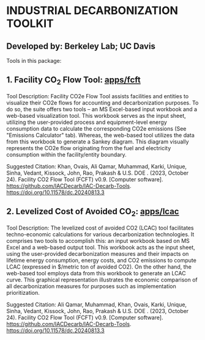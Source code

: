 # INDUSTRIAL DECARBONIZATION TOOLKIT

## Developed by: Berkeley Lab; UC Davis 

Tools in this package:

## 1. Facility CO<sub>2</sub> Flow Tool: [apps/fcft](apps/fcft)

Tool Description:
  Facility CO2e Flow Tool assists facilities and entities to visualize their CO2e flows for accounting and decarbonization purposes. To do so, the suite offers two tools – an MS Excel-based input workbook and a web-based visualization tool. This workbook serves as the input sheet, utilizing the user-provided process and equipment-level energy consumption data to calculate the corresponding CO2e emissions (See "Emissions Calculator" tab). Whereas, the web-based tool utilizes the data from this workbook to generate a Sankey diagram. This diagram visually represents the CO2e flow originating from the fuel and electricity consumption within the facility/entity boundary. 
  
  Suggested Citation: Khan, Ovais, Ali Qamar, Muhammad, Karki, Unique, Sinha, Vedant,  Kissock, John, Rao, Prakash & U.S. DOE . (2023, October 24). Facility CO2 Flow Tool (FCFT) v0.9. [Computer software]. https://github.com/IACDecarb/IAC-Decarb-Tools. https://doi.org/10.11578/dc.20240813.3

## 2. Levelized Cost of Avoided CO<sub>2</sub>: [apps/lcac](apps/lcac)

   Tool Description:
The levelized cost of avoided CO2 (LCAC) tool facilitates techno-economic calculations for various decarbonization technologies. It comprises two tools to accomplish this: an input workbook based on MS Excel and a web-based output tool. This workbook acts as the input sheet, using the user-provided decarbonization measures and their impacts on lifetime energy consumption, energy costs, and CO2 emissions to compute LCAC (expressed in $/metric ton of avoided CO2). On the other hand, the web-based tool employs data from this workbook to generate an LCAC curve. This graphical representation illustrates the economic comparison of all decarbonization measures for purposes such as implementation prioritization.

  Suggested Citation: Ali Qamar, Muhammad, Khan, Ovais, Karki, Unique, Sinha, Vedant,  Kissock, John, Rao, Prakash & U.S. DOE . (2023, October 24). Facility CO2 Flow Tool (FCFT) v0.9. [Computer software]. https://github.com/IACDecarb/IAC-Decarb-Tools. https://doi.org/10.11578/dc.20240813.3

